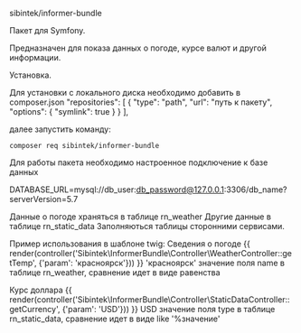 sibintek/informer-bundle

Пакет для Symfony.

Предназначен для показа данных о погоде, курсе валют и другой информации.

Установка.

Для установки с локального диска необходимо добавить в composer.json
	"repositories": [
		{
			"type": "path",
			"url": "путь к пакету",
			"options": {
				"symlink": true
			}
		}
	],

далее запустить команду:

	composer req sibintek/informer-bundle

Для работы пакета необходимо настроенное подключение к базе данных

DATABASE_URL=mysql://db_user:db_password@127.0.0.1:3306/db_name?serverVersion=5.7

Данные о погоде храняться в таблице rn_weather
Другие данные в таблице rn_static_data
Заполняються таблицы сторонними сервисами.

Пример использования в шаблоне twig:
Сведения о погоде
{{  render(controller('Sibintek\\InformerBundle\\Controller\\WeatherController::getTemp', {'param': 'красноярск'})) }}
'красноярск' значение поля name в таблице rn_weather, сравнение идет в виде равенства

Курс доллара
{{  render(controller('Sibintek\\InformerBundle\\Controller\\StaticDataController::getCurrency', {'param': 'USD'})) }}
USD значение поля type в таблице rn_static_data, сравнение идет в виде like '%значение'




